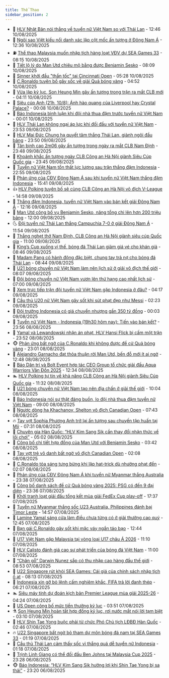 ```yaml
---
title: Thể Thao
sidebar_position: 2
---
```


<!-- dantri-the-thao:START -->
- 🎡 [HLV Nhật Bản nói thẳng về tuyển nữ Việt Nam so với Thái Lan](https://dantri.com.vn/the-thao/hlv-nhat-ban-noi-thang-ve-tuyen-nu-viet-nam-so-voi-thai-lan-20250810194649132.htm) - 12:46 10/08/2025
- 💯 [Ngôi sao Việt kiều nổi danh xác lập cột mốc ấn tượng ở Đông Nam Á](https://dantri.com.vn/the-thao/ngoi-sao-viet-kieu-noi-danh-xac-lap-cot-moc-an-tuong-o-dong-nam-a-20250810192444232.htm) - 12:36 10/08/2025
- ⛽️ [Thể thao Malaysia muốn nhập tịch hàng loạt VĐV dự SEA Games 33](https://dantri.com.vn/the-thao/the-thao-malaysia-muon-nhap-tich-hang-loat-vdv-du-sea-games-33-20250810132225521.htm) - 08:15 10/08/2025
- 💃 [Tiết lộ lý do Man Utd chiêu mộ bằng được Benjamin Sesko](https://dantri.com.vn/the-thao/tiet-lo-ly-do-man-utd-chieu-mo-bang-duoc-benjamin-sesko-20250810084459153.htm) - 08:09 10/08/2025
- 🌈 [Sinner khởi đầu &quot;thần tốc&quot; tại Cincinnati Open](https://dantri.com.vn/the-thao/sinner-khoi-dau-than-toc-tai-cincinnati-open-20250810122752791.htm) - 05:28 10/08/2025
- 🦅 [C.Ronaldo tuyên bố gây sốc về giải Quả bóng vàng](https://dantri.com.vn/the-thao/cronaldo-tuyen-bo-gay-soc-ve-giai-qua-bong-vang-20250810115159378.htm) - 04:52 10/08/2025
- 🌝 [Vừa lập kỷ lục, Son Heung Min gây ấn tượng trong trận ra mắt CLB mới](https://dantri.com.vn/the-thao/vua-lap-ky-luc-son-heung-min-gay-an-tuong-trong-tran-ra-mat-clb-moi-20250810111140330.htm) - 04:11 10/08/2025
- 🚀 [Siêu cúp Anh &lpar;21h, 10/8&rpar;: Ánh hào quang của Liverpool hay Crystal Palace?](https://dantri.com.vn/the-thao/sieu-cup-anh-21h-108-anh-hao-quang-cua-liverpool-hay-crystal-palace-20250810023625373.htm) - 00:08 10/08/2025
- 🎉 [Báo Indonesia bình luận khi đội nhà thua đậm trước tuyển nữ Việt Nam](https://dantri.com.vn/the-thao/bao-indonesia-binh-luan-khi-doi-nha-thua-dam-truoc-tuyen-nu-viet-nam-20250810003252193.htm) - 00:01 10/08/2025
- 📝 [HLV Thái Lan không ngại áp lực khi đối đầu với tuyển nữ Việt Nam](https://dantri.com.vn/the-thao/hlv-thai-lan-khong-ngai-ap-luc-khi-doi-dau-voi-tuyen-nu-viet-nam-20250809224518178.htm) - 23:53 09/08/2025
- 🦄 [HLV Mai Đức Chung hạ quyết tâm thắng Thái Lan, giành ngôi đầu bảng](https://dantri.com.vn/the-thao/hlv-mai-duc-chung-ha-quyet-tam-thang-thai-lan-gianh-ngoi-dau-bang-20250809231159086.htm) - 23:50 09/08/2025
- 🎉 [Tân binh cao 2m06 gây ấn tượng trong ngày ra mắt CLB Nam Định](https://dantri.com.vn/the-thao/tan-binh-cao-2m06-gay-an-tuong-trong-ngay-ra-mat-clb-nam-dinh-20250810065418588.htm) - 23:48 09/08/2025
- 💼 [Khoảnh khắc ấn tượng ngày CLB Công an Hà Nội giành Siêu Cúp Quốc gia](https://dantri.com.vn/the-thao/khoanh-khac-an-tuong-ngay-clb-cong-an-ha-noi-gianh-sieu-cup-quoc-gia-20250810060713589.htm) - 23:45 09/08/2025
- 🤡 [Tuyển nữ Việt Nam tổn thất lực lượng sau trận thắng đậm Indonesia](https://dantri.com.vn/the-thao/tuyen-nu-viet-nam-ton-that-luc-luong-sau-tran-thang-dam-indonesia-20250809222644189.htm) - 22:55 09/08/2025
- 🦆 [Phản ứng của CĐV Đông Nam Á sau khi tuyển nữ Việt Nam thắng đậm Indonesia](https://dantri.com.vn/the-thao/phan-ung-cua-cdv-dong-nam-a-sau-khi-tuyen-nu-viet-nam-thang-dam-indonesia-20250809222424040.htm) - 15:41 09/08/2025
- 👍 [HLV Polking tuyên bố sẽ cùng CLB Công an Hà Nội vô địch V-League](https://dantri.com.vn/the-thao/hlv-polking-tuyen-bo-se-cung-clb-cong-an-ha-noi-vo-dich-v-league-20250809215615230.htm) - 14:58 09/08/2025
- 💼 [Thắng đậm Indonesia, tuyển nữ Việt Nam vào bán kết giải Đông Nam Á](https://dantri.com.vn/the-thao/thang-dam-indonesia-tuyen-nu-viet-nam-vao-ban-ket-giai-dong-nam-a-20250809191600978.htm) - 12:16 09/08/2025
- 🦒 [Man Utd công bố vụ Benjamin Sesko, nâng tổng chi lên hơn 200 triệu bảng](https://dantri.com.vn/the-thao/man-utd-cong-bo-vu-benjamin-sesko-nang-tong-chi-len-hon-200-trieu-bang-20250809185939944.htm) - 12:00 09/08/2025
- 🌜 [Đội tuyển nữ Thái Lan thắng Campuchia 7-0 ở giải Đông Nam Á](https://dantri.com.vn/the-thao/doi-tuyen-nu-thai-lan-thang-campuchia-7-0-o-giai-dong-nam-a-20250809184911426.htm) - 11:54 09/08/2025
- 🦆 [Thắng nghẹt thở Nam Định, CLB Công an Hà Nội giành siêu cúp Quốc gia](https://dantri.com.vn/the-thao/thang-nghet-tho-nam-dinh-clb-cong-an-ha-noi-gianh-sieu-cup-quoc-gia-20250809180712072.htm) - 11:00 09/08/2025
- 💪 [King’s Cup xuống vị thế, bóng đá Thái Lan giảm giá vé cho khán giả](https://dantri.com.vn/the-thao/kings-cup-xuong-vi-the-bong-da-thai-lan-giam-gia-ve-cho-khan-gia-20250809130100947.htm) - 08:46 09/08/2025
- 🧠 [Madam Pang có hành động đặc biệt, chung tay trả nợ cho bóng đá Thái Lan](https://dantri.com.vn/the-thao/madam-pang-co-hanh-dong-dac-biet-chung-tay-tra-no-cho-bong-da-thai-lan-20250809110616481.htm) - 08:44 09/08/2025
- 🦄 [U21 bóng chuyền nữ Việt Nam làm nên lịch sử ở giải vô địch thế giới](https://dantri.com.vn/the-thao/u21-bong-chuyen-nu-viet-nam-lam-nen-lich-su-o-giai-vo-dich-the-gioi-20250809150640155.htm) - 08:07 09/08/2025
- 🥸 [Đội bóng chuyền nữ Việt Nam vươn lên thứ hạng cao nhất lịch sử](https://dantri.com.vn/the-thao/doi-bong-chuyen-nu-viet-nam-vuon-len-thu-hang-cao-nhat-lich-su-20250809123029570.htm) - 07:00 09/08/2025
- 🤠 [Xem trực tiếp trận đội tuyển nữ Việt Nam gặp Indonesia ở đâu?](https://dantri.com.vn/the-thao/xem-truc-tiep-tran-doi-tuyen-nu-viet-nam-gap-indonesia-o-dau-20250809111707728.htm) - 04:17 09/08/2025
- 👺 [Cầu thủ U20 nữ Việt Nam gây sốt khi sút phạt đẹp như Messi](https://dantri.com.vn/the-thao/cau-thu-u20-nu-viet-nam-gay-sot-khi-sut-phat-dep-nhu-messi-20250809092305686.htm) - 02:23 09/08/2025
- 📝 [Đội trưởng Indonesia có giá chuyển nhượng gần 350 tỷ đồng](https://dantri.com.vn/the-thao/doi-truong-indonesia-co-gia-chuyen-nhuong-gan-350-ty-dong-20250808143455973.htm) - 00:03 09/08/2025
- 🦆 [Tuyển nữ Việt Nam - Indonesia &lpar;19h30 hôm nay&rpar;: Tiến vào bán kết?](https://dantri.com.vn/the-thao/tuyen-nu-viet-nam-indonesia-19h30-hom-nay-tien-vao-ban-ket-20250808213943689.htm) - 23:56 08/08/2025
- 🥳 [Yamal và Lewandowski nhận án phạt, HLV Hansi Flick bị cấm một trận](https://dantri.com.vn/the-thao/yamal-va-lewandowski-nhan-an-phat-hlv-hansi-flick-bi-cam-mot-tran-20250809011920372.htm) - 23:52 08/08/2025
- 🐵 [Phản ứng bất ngờ của C.Ronaldo khi không được đề cử Quả bóng vàng](https://dantri.com.vn/the-thao/phan-ung-bat-ngo-cua-cronaldo-khi-khong-duoc-de-cu-qua-bong-vang-20250808223241762.htm) - 23:01 08/08/2025
- 🤩 [Alejandro Garnacho đạt thỏa thuận rời Man Utd, bến đỗ mới ít ai ngờ](https://dantri.com.vn/the-thao/alejandro-garnacho-dat-thoa-thuan-roi-man-utd-ben-do-moi-it-ai-ngo-20250808194850738.htm) - 12:48 08/08/2025
- 🤠 [Báo Dân trí và Bolt Event hợp tác CEO Group tổ chức giải đấu Aqua Warriors Vân Đồn 2025](https://dantri.com.vn/the-thao/bao-dan-tri-va-bolt-event-hop-tac-ceo-group-to-chuc-giai-dau-aqua-warriors-van-don-2025-20250808191649573.htm) - 12:34 08/08/2025
- 🏊 [HLV Polking tự tin về khả năng CLB Công an Hà Nội giành Siêu Cúp Quốc gia](https://dantri.com.vn/the-thao/hlv-polking-tu-tin-ve-kha-nang-clb-cong-an-ha-noi-gianh-sieu-cup-quoc-gia-20250808183146529.htm) - 11:32 08/08/2025
- 🗽 [U21 bóng chuyền nữ Việt Nam tạo nên địa chấn ở giải thế giới](https://dantri.com.vn/the-thao/u21-bong-chuyen-nu-viet-nam-tao-nen-dia-chan-o-giai-the-gioi-20250808170417133.htm) - 10:04 08/08/2025
- 🚀 [Báo Indonesia nói sự thật đáng buồn, lo đội nhà thua đậm tuyển nữ Việt Nam](https://dantri.com.vn/the-thao/bao-indonesia-noi-su-that-dang-buon-lo-doi-nha-thua-dam-tuyen-nu-viet-nam-20250808102901030.htm) - 09:00 08/08/2025
- 🎉 [Ngược dòng hạ Khachanov, Shelton vô địch Canadian Open](https://dantri.com.vn/the-thao/nguoc-dong-ha-khachanov-shelton-vo-dich-canadian-open-20250808144322661.htm) - 07:43 08/08/2025
- 🔥 [Tay vợt Sophia Phương Anh trở lại ấn tượng sau chuyến tập huấn tại Mỹ](https://dantri.com.vn/the-thao/tay-vot-sophia-phuong-anh-tro-lai-an-tuong-sau-chuyen-tap-huan-tai-my-20250808133427168.htm) - 07:31 08/08/2025
- 🎉 [Chuyên gia Hàn Quốc: “HLV Kim Sang Sik cần thay đổi nhận thức về lối chơi”](https://dantri.com.vn/the-thao/chuyen-gia-han-quoc-hlv-kim-sang-sik-can-thay-doi-nhan-thuc-ve-loi-choi-20250804212847470.htm) - 05:02 08/08/2025
- 🎡 [Công bố chi tiết hợp đồng của Man Utd với Benjamin Sesko](https://dantri.com.vn/the-thao/cong-bo-chi-tiet-hop-dong-cua-man-utd-voi-benjamin-sesko-20250808104223113.htm) - 03:42 08/08/2025
- 🐻 [Tay vợt trẻ vô danh bất ngờ vô địch Canadian Open](https://dantri.com.vn/the-thao/tay-vot-tre-vo-danh-bat-ngo-vo-dich-canadian-open-20250808090748891.htm) - 02:08 08/08/2025
- 🌊 [C.Ronaldo tỏa sáng tưng bừng khi lập hat-trick dù nhường phạt đền](https://dantri.com.vn/the-thao/cronaldo-toa-sang-tung-bung-khi-lap-hat-trick-du-nhuong-phat-den-20250808090414217.htm) - 02:07 08/08/2025
- 💃 [Phản ứng của CĐV Đông Nam Á khi tuyển nữ Myanmar thắng Australia](https://dantri.com.vn/the-thao/phan-ung-cua-cdv-dong-nam-a-khi-tuyen-nu-myanmar-thang-australia-20250808000336089.htm) - 23:38 07/08/2025
- 🤔 [Công bố danh sách đề cử Quả bóng vàng 2025: PSG có đến 9 đại diện](https://dantri.com.vn/the-thao/cong-bo-danh-sach-de-cu-qua-bong-vang-2025-psg-co-den-9-dai-dien-20250808023428840.htm) - 23:36 07/08/2025
- 🤭 [Khởi tranh loạt giải đấu tổng kết mùa giải FedEx Cup play-off](https://dantri.com.vn/the-thao/khoi-tranh-loat-giai-dau-tong-ket-mua-giai-fedex-cup-play-off-20250807201819202.htm) - 17:37 07/08/2025
- 👹 [Tuyển nữ Myanmar thắng sốc U23 Australia, Philippines đánh bại Timor Leste](https://dantri.com.vn/the-thao/tuyen-nu-myanmar-thang-soc-u23-australia-philippines-danh-bai-timor-leste-20250807214713374.htm) - 14:57 07/08/2025
- 🗽 [Lamine Yamal sáng cửa làm điều chưa từng có ở giải thưởng cao quý](https://dantri.com.vn/the-thao/lamine-yamal-sang-cua-lam-dieu-chua-tung-co-o-giai-thuong-cao-quy-20250807193111186.htm) - 12:45 07/08/2025
- 🥳 [Bạn gái C.Ronaldo gây sốt khi mặc váy ngắn táo bạo](https://dantri.com.vn/the-thao/ban-gai-cronaldo-gay-sot-khi-mac-vay-ngan-tao-bao-20250807194327357.htm) - 12:44 07/08/2025
- 💃 [U17 Việt Nam gặp Malaysia tại vòng loại U17 châu Á 2026](https://dantri.com.vn/the-thao/u17-viet-nam-gap-malaysia-tai-vong-loai-u17-chau-a-2026-20250807180957644.htm) - 11:10 07/08/2025
- 🧰 [HLV Calisto đánh giá cao sự phát triển của bóng đá Việt Nam](https://dantri.com.vn/the-thao/hlv-calisto-danh-gia-cao-su-phat-trien-cua-bong-da-viet-nam-20250807181614830.htm) - 11:00 07/08/2025
- 💪 [“Chân gỗ” Darwin Nunez sắp có thu nhập cao hàng đầu thế giới](https://dantri.com.vn/the-thao/chan-go-darwin-nunez-sap-co-thu-nhap-cao-hang-dau-the-gioi-20250807155256665.htm) - 08:53 07/08/2025
- 🚀 [U22 Singapore rút khỏi SEA Games: Cái giá của chính sách nhập tịch ồ ạt](https://dantri.com.vn/the-thao/u22-singapore-rut-khoi-sea-games-cai-gia-cua-chinh-sach-nhap-tich-o-at-20250807134742113.htm) - 08:13 07/08/2025
- 🤠 [Indonesia xin gỡ bỏ lệnh cấm nghiêm khắc, FIFA trả lời đanh thép](https://dantri.com.vn/the-thao/indonesia-xin-go-bo-lenh-cam-nghiem-khac-fifa-tra-loi-danh-thep-20250807132047993.htm) - 06:21 07/08/2025
- 🏊 [Siêu máy tính dự đoán kịch bản Premier League mùa giải 2025-26](https://dantri.com.vn/the-thao/sieu-may-tinh-du-doan-kich-ban-premier-league-mua-giai-2025-26-20250807102350786.htm) - 04:24 07/08/2025
- 🦄 [US Open công bố mức tiền thưởng kỷ lục](https://dantri.com.vn/the-thao/us-open-cong-bo-muc-tien-thuong-ky-luc-20250807104304560.htm) - 03:51 07/08/2025
- ⚗️ [Son Heung Min hoàn tất hợp đồng kỷ lục, rơi nước mắt nói lời tạm biệt](https://dantri.com.vn/the-thao/son-heung-min-hoan-tat-hop-dong-ky-luc-roi-nuoc-mat-noi-loi-tam-biet-20250807101023309.htm) - 03:10 07/08/2025
- 🥷 [HLV Shin Tae Yong buộc phải từ chức Phó Chủ tịch LĐBĐ Hàn Quốc](https://dantri.com.vn/the-thao/hlv-shin-tae-yong-buoc-phai-tu-chuc-pho-chu-tich-ldbd-han-quoc-20250807094524931.htm) - 02:46 07/08/2025
- 🔥 [U22 Singapore bất ngờ bỏ tham dự môn bóng đá nam tại SEA Games 33](https://dantri.com.vn/the-thao/u22-singapore-bat-ngo-bo-tham-du-mon-bong-da-nam-tai-sea-games-33-20250807081240885.htm) - 01:19 07/08/2025
- 🦅 [Cầu thủ Thái Lan cảm thấy sốc vì thắng quá dễ tuyển nữ Indonesia](https://dantri.com.vn/the-thao/cau-thu-thai-lan-cam-thay-soc-vi-thang-qua-de-tuyen-nu-indonesia-20250807002057329.htm) - 01:18 07/08/2025
- 🌝 [Trịnh Linh Giang có thể đối đầu Ben Johns tại Malaysia Cup 2025](https://dantri.com.vn/the-thao/trinh-linh-giang-co-the-doi-dau-ben-johns-tai-malaysia-cup-2025-20250807004357567.htm) - 23:28 06/08/2025
- 🐵 [Báo Indonesia: “HLV Kim Sang Sik hưởng lợi khi Shin Tae Yong bị sa thải”](https://dantri.com.vn/the-thao/bao-indonesia-hlv-kim-sang-sik-huong-loi-khi-shin-tae-yong-bi-sa-thai-20250806221517391.htm) - 23:20 06/08/2025<!-- dantri-the-thao:END -->
